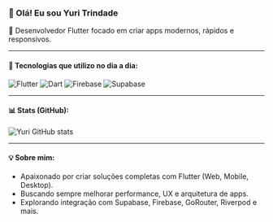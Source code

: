 ### 👋 Olá! Eu sou Yuri Trindade  
🎯 Desenvolvedor Flutter focado em criar apps modernos, rápidos e responsivos.

---

#### 🚀 Tecnologias que utilizo no dia a dia:
![Flutter](https://img.shields.io/badge/Flutter-02569B?style=for-the-badge&logo=flutter&logoColor=white)
![Dart](https://img.shields.io/badge/Dart-0175C2?style=for-the-badge&logo=dart&logoColor=white)
![Firebase](https://img.shields.io/badge/Firebase-FFCA28?style=for-the-badge&logo=firebase&logoColor=black)
![Supabase](https://img.shields.io/badge/Supabase-3ECF8E?style=for-the-badge&logo=supabase&logoColor=white)

---

#### 📊 Stats (GitHub):
![Yuri GitHub stats](https://github-readme-stats.vercel.app/api?username=Deviruy&show_icons=true&theme=dracula)

---

#### 💡 Sobre mim:
- Apaixonado por criar soluções completas com Flutter (Web, Mobile, Desktop).  
- Buscando sempre melhorar performance, UX e arquitetura de apps.  
- Explorando integração com Supabase, Firebase, GoRouter, Riverpod e mais.
